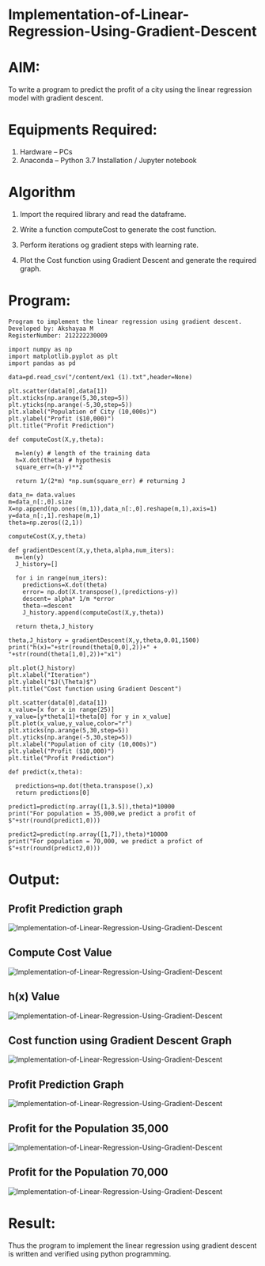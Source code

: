 # Implementation-of-Linear-Regression-Using-Gradient-Descent

# AIM:
To write a program to predict the profit of a city using the linear regression model with gradient descent.

# Equipments Required:
1. Hardware – PCs
2. Anaconda – Python 3.7 Installation / Jupyter notebook

# Algorithm
1. Import the required library and read the dataframe.

2. Write a function computeCost to generate the cost function. 
3. Perform iterations og gradient steps with learning rate.
4. Plot the Cost function using Gradient Descent and generate the required graph.

# Program:
``````
Program to implement the linear regression using gradient descent.
Developed by: Akshayaa M
RegisterNumber: 212222230009

import numpy as np
import matplotlib.pyplot as plt
import pandas as pd

data=pd.read_csv("/content/ex1 (1).txt",header=None)

plt.scatter(data[0],data[1])
plt.xticks(np.arange(5,30,step=5))
plt.yticks(np.arange(-5,30,step=5))
plt.xlabel("Population of City (10,000s)")
plt.ylabel("Profit ($10,000)")
plt.title("Profit Prediction")

def computeCost(X,y,theta):

  m=len(y) # length of the training data
  h=X.dot(theta) # hypothesis
  square_err=(h-y)**2

  return 1/(2*m) *np.sum(square_err) # returning J

data_n= data.values
m=data_n[:,0].size
X=np.append(np.ones((m,1)),data_n[:,0].reshape(m,1),axis=1)
y=data_n[:,1].reshape(m,1)
theta=np.zeros((2,1))

computeCost(X,y,theta)

def gradientDescent(X,y,theta,alpha,num_iters):
  m=len(y)
  J_history=[]

  for i in range(num_iters):
    predictions=X.dot(theta)
    error= np.dot(X.transpose(),(predictions-y))
    descent= alpha* 1/m *error
    theta-=descent
    J_history.append(computeCost(X,y,theta))

  return theta,J_history

theta,J_history = gradientDescent(X,y,theta,0.01,1500)
print("h(x)="+str(round(theta[0,0],2))+" + "+str(round(theta[1,0],2))+"x1")

plt.plot(J_history)
plt.xlabel("Iteration")
plt.ylabel("$J(\Theta)$")
plt.title("Cost function using Gradient Descent")

plt.scatter(data[0],data[1])
x_value=[x for x in range(25)]
y_value=[y*theta[1]+theta[0] for y in x_value]
plt.plot(x_value,y_value,color="r")
plt.xticks(np.arange(5,30,step=5))
plt.yticks(np.arange(-5,30,step=5))
plt.xlabel("Population of city (10,000s)")
plt.ylabel("Profit ($10,000)")
plt.title("Profit Prediction")

def predict(x,theta):

  predictions=np.dot(theta.transpose(),x)
  return predictions[0]

predict1=predict(np.array([1,3.5]),theta)*10000
print("For population = 35,000,we predict a profit of $"+str(round(predict1,0)))

predict2=predict(np.array([1,7]),theta)*10000
print("For population = 70,000, we predict a profict of $"+str(round(predict2,0)))
``````
# Output:
## Profit Prediction graph
![Implementation-of-Linear-Regression-Using-Gradient-Descent](1.png)
## Compute Cost Value
![Implementation-of-Linear-Regression-Using-Gradient-Descent](2.png)
## h(x) Value
![Implementation-of-Linear-Regression-Using-Gradient-Descent](3.png)
## Cost function using Gradient Descent Graph
![Implementation-of-Linear-Regression-Using-Gradient-Descent](4.png)
## Profit Prediction Graph
![Implementation-of-Linear-Regression-Using-Gradient-Descent](5.png)
## Profit for the Population 35,000
![Implementation-of-Linear-Regression-Using-Gradient-Descent](6.png)
## Profit for the Population 70,000
![Implementation-of-Linear-Regression-Using-Gradient-Descent](7.png)


# Result:
Thus the program to implement the linear regression using gradient descent is written and verified using python programming.
